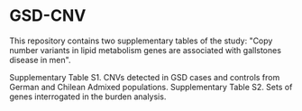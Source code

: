 # GSD-CNV

This repository contains two supplementary tables of the study: "Copy number variants in lipid metabolism genes are associated with gallstones disease in men". 

Supplementary Table S1. CNVs detected in GSD cases and controls from German and Chilean Admixed populations.
Supplementary Table S2. Sets of genes interrogated in the burden analysis.
